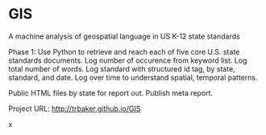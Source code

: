 # GIS
A machine analysis of geospatial language in US K-12 state standards

Phase 1:
Use Python to retrieve and reach each of five core U.S. state standards documents.
Log number of occurence from keyword list.
Log total number of words.
Log standard with structured id tag, by state, standard, and date.
Log over time to understand spatial, temporal patterns.

Public HTML files by state for report out.
Publish meta report.

Project URL: http://trbaker.github.io/GIS


x
